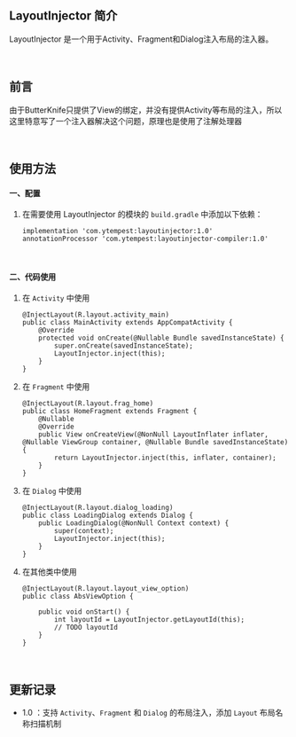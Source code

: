 

## LayoutInjector 简介

LayoutInjector 是一个用于Activity、Fragment和Dialog注入布局的注入器。



<br/>

## 前言

由于ButterKnife只提供了View的绑定，并没有提供Activity等布局的注入，所以这里特意写了一个注入器解决这个问题，原理也是使用了注解处理器



<br/>

## 使用方法

#### 一、配置

1. 在需要使用 LayoutInjector 的模块的 `build.gradle` 中添加以下依赖：

   ```
   implementation 'com.ytempest:layoutinjector:1.0'
   annotationProcessor 'com.ytempest:layoutinjector-compiler:1.0'
   ```
   



<br/>

#### 二、代码使用

1. 在 `Activity` 中使用

   ```
   @InjectLayout(R.layout.activity_main)
   public class MainActivity extends AppCompatActivity {
       @Override
       protected void onCreate(@Nullable Bundle savedInstanceState) {
           super.onCreate(savedInstanceState);
           LayoutInjector.inject(this);
       }
   }
   ```

2. 在 `Fragment` 中使用

   ```
   @InjectLayout(R.layout.frag_home)
   public class HomeFragment extends Fragment {
       @Nullable
       @Override
       public View onCreateView(@NonNull LayoutInflater inflater, @Nullable ViewGroup container, @Nullable Bundle savedInstanceState) {
           return LayoutInjector.inject(this, inflater, container);
       }
   }
   ```

3. 在 `Dialog` 中使用

   ```
   @InjectLayout(R.layout.dialog_loading)
   public class LoadingDialog extends Dialog {
       public LoadingDialog(@NonNull Context context) {
           super(context);
           LayoutInjector.inject(this);
       }
   }
   ```

4. 在其他类中使用

   ```
   @InjectLayout(R.layout.layout_view_option)
   public class AbsViewOption {
   
       public void onStart() {
           int layoutId = LayoutInjector.getLayoutId(this);
           // TODO layoutId
       }
   }
   ```

   

   

<br/>

## 更新记录

- 1.0 ：支持 `Activity`、`Fragment` 和 `Dialog` 的布局注入，添加 `Layout` 布局名称扫描机制

  



<br/>